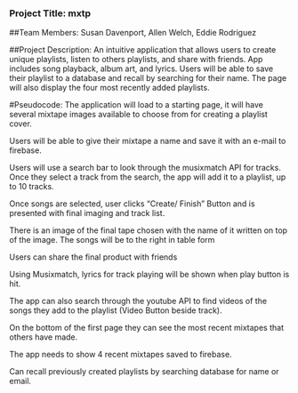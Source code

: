 ### Project Title:     mxtp

##Team Members:    Susan Davenport, Allen Welch, Eddie Rodriguez

##Project Description:
An intuitive application that allows users to create unique playlists, listen to others playlists, and share with friends. 
App includes song playback, album art, and lyrics. Users will be able to save their playlist to a database and recall 
by searching for their name. The page will also display the four most recently added playlists. 


#Pseudocode:
The application will load to a starting page, it will have several mixtape images available to choose from for creating a playlist cover.

Users will be able to give their mixtape a name and save it with an e-mail to firebase.

Users will use a search bar to look through the musixmatch API for tracks. 
 Once they select a track from the search, the app will add it to a playlist, up to 10 tracks.

Once songs are selected, user clicks “Create/ Finish” Button and is presented with final imaging and track list.

There is an image of the final tape chosen with the name of it written on top of the image. The songs will be to the right in table form

Users can share the final product with friends

Using Musixmatch, lyrics for track playing will be shown when play button is hit. 

The app can also search through the youtube API to find videos of the songs they add to the playlist (Video Button beside track).

On the bottom of the first page they can see the most recent mixtapes that others have made.

The app needs to show 4 recent mixtapes saved to firebase.

Can recall previously created playlists by searching database for name or email. 
